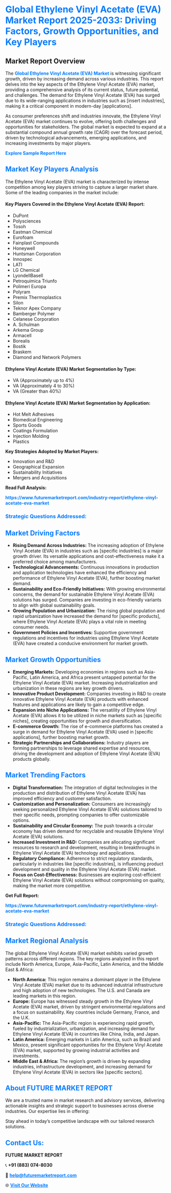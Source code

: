 <h1 style="color: #007BFF;">Global Ethylene Vinyl Acetate (EVA) Market Report 2025-2033: Driving Factors, Growth Opportunities, and Key Players</h1>

<section id="overview">
<h2>Market Report Overview</h2>
<p>The <a href="https://www.futuremarketreport.com/industry-report/ethylene-vinyl-acetate-eva-market" style="color: #007BFF; text-decoration: none;"><strong>Global Ethylene Vinyl Acetate (EVA) Market</strong></a> is witnessing significant growth, driven by increasing demand across various industries. This report delves into the key aspects of the Ethylene Vinyl Acetate (EVA) market, providing a comprehensive analysis of its current status, future potential, and challenges. The demand for Ethylene Vinyl Acetate (EVA) has surged due to its wide-ranging applications in industries such as [insert industries], making it a critical component in modern-day [applications].</p>
<p>As consumer preferences shift and industries innovate, the Ethylene Vinyl Acetate (EVA) market continues to evolve, offering both challenges and opportunities for stakeholders. The global market is expected to expand at a substantial compound annual growth rate (CAGR) over the forecast period, driven by technological advancements, emerging applications, and increasing investments by major players.</p>
</section>

<section id="overview">
<p><a href="https://www.futuremarketreport.com/request-sample/reportId=58796" style="color: #007BFF; text-decoration: none;"><strong>Explore Sample Report Here</strong></a></p>
</section>

<section id="key-players">
<h2 style="color: #007BFF;">Market Key Players Analysis</h2>
<p>The Ethylene Vinyl Acetate (EVA) market is characterized by intense competition among key players striving to capture a larger market share. Some of the leading companies in the market include:</p>
<h4>Key Players Covered in the Ethylene Vinyl Acetate (EVA) Report:</h4>
<ul><li>DuPont</li><li>Polysciences</li><li>Tosoh</li><li>Eastman Chemical</li><li>Eurofoam</li><li>Fainplast Compounds</li><li>Honeywell</li><li>Huntsman Corporation</li><li>Innospec</li><li>LATI</li><li>LG Chemical</li><li>LyondellBasell</li><li>Petroquimica Triunfo</li><li>Polimeri Europa</li><li>Polyram</li><li>Premix Thermoplastics</li><li>Silon</li><li>Teknor Apex Company</li><li>Bamberger Polymer</li><li>Celanese Corporation</li><li>A. Schulman</li><li>Arkema Group</li><li>Armacell</li><li>Borealis</li><li>Bostik</li><li>Braskem</li><li>Diamond and Network Polymers</li></ul>
<h4>Ethylene Vinyl Acetate (EVA) Market Segmentation by Type:</h4>
<ul><li>VA (Approximately up to 4%)</li><li>VA (Approximately 4 to 30%)</li><li>VA (Greater than 40%)</li></ul>

<h4>Ethylene Vinyl Acetate (EVA) Market Segmentation by Application:</h4>
<ul><li>Hot Melt Adhesives</li><li>Biomedical Engineering</li><li>Sports Goods</li><li>Coatings Formulation</li><li>Injection Molding</li><li>Plastics</li></ul>
<p><strong>Key Strategies Adopted by Market Players:</strong></p>
<ul>
<li>Innovation and R&D</li>
<li>Geographical Expansion</li>
<li>Sustainability Initiatives</li>
<li>Mergers and Acquisitions</li>
</ul>
</section>

<section>
<p><strong>Read Full Analysis: </strong></p><a href="https://www.futuremarketreport.com/industry-report/ethylene-vinyl-acetate-eva-market" style="color: #007BFF; text-decoration: none;"><strong>https://www.futuremarketreport.com/industry-report/ethylene-vinyl-acetate-eva-market</strong></a>
<h3 style="color: #007BFF;">Strategic Questions Addressed:</h3>
</section>

<section id="driving-factors">
<h2 style="color: #007BFF;">Market Driving Factors</h2>
<ul>
<li><strong>Rising Demand Across Industries:</strong> The increasing adoption of Ethylene Vinyl Acetate (EVA) in industries such as [specific industries] is a major growth driver. Its versatile applications and cost-effectiveness make it a preferred choice among manufacturers.</li>
<li><strong>Technological Advancements:</strong> Continuous innovations in production and application technologies have enhanced the efficiency and performance of Ethylene Vinyl Acetate (EVA), further boosting market demand.</li>
<li><strong>Sustainability and Eco-Friendly Initiatives:</strong> With growing environmental concerns, the demand for sustainable Ethylene Vinyl Acetate (EVA) solutions has surged. Companies are investing in eco-friendly variants to align with global sustainability goals.</li>
<li><strong>Growing Population and Urbanization:</strong> The rising global population and rapid urbanization have increased the demand for [specific products], where Ethylene Vinyl Acetate (EVA) plays a vital role in meeting consumer needs.</li>
<li><strong>Government Policies and Incentives:</strong> Supportive government regulations and incentives for industries using Ethylene Vinyl Acetate (EVA) have created a conducive environment for market growth.</li>
</ul>
</section>

<section id="growth-opportunities">
<h2 style="color: #007BFF;">Market Growth Opportunities</h2>
<ul>
<li><strong>Emerging Markets:</strong> Developing economies in regions such as Asia-Pacific, Latin America, and Africa present untapped potential for the Ethylene Vinyl Acetate (EVA) market. Increasing industrialization and urbanization in these regions are key growth drivers.</li>
<li><strong>Innovative Product Development:</strong> Companies investing in R&D to create innovative Ethylene Vinyl Acetate (EVA) products with enhanced features and applications are likely to gain a competitive edge.</li>
<li><strong>Expansion into Niche Applications:</strong> The versatility of Ethylene Vinyl Acetate (EVA) allows it to be utilized in niche markets such as [specific niches], creating opportunities for growth and diversification.</li>
<li><strong>E-commerce Growth:</strong> The rise of e-commerce platforms has created a surge in demand for Ethylene Vinyl Acetate (EVA) used in [specific applications], further boosting market growth.</li>
<li><strong>Strategic Partnerships and Collaborations:</strong> Industry players are forming partnerships to leverage shared expertise and resources, driving the development and adoption of Ethylene Vinyl Acetate (EVA) products globally.</li>
</ul>
</section>

<section id="trending-factors">
<h2 style="color: #007BFF;">Market Trending Factors</h2>
<ul>
<li><strong>Digital Transformation:</strong> The integration of digital technologies in the production and distribution of Ethylene Vinyl Acetate (EVA) has improved efficiency and customer satisfaction.</li>
<li><strong>Customization and Personalization:</strong> Consumers are increasingly seeking personalized Ethylene Vinyl Acetate (EVA) solutions tailored to their specific needs, prompting companies to offer customizable options.</li>
<li><strong>Sustainability and Circular Economy:</strong> The push towards a circular economy has driven demand for recyclable and reusable Ethylene Vinyl Acetate (EVA) solutions.</li>
<li><strong>Increased Investment in R&D:</strong> Companies are allocating significant resources to research and development, resulting in breakthroughs in Ethylene Vinyl Acetate (EVA) technology and applications.</li>
<li><strong>Regulatory Compliance:</strong> Adherence to strict regulatory standards, particularly in industries like [specific industries], is influencing product development and quality in the Ethylene Vinyl Acetate (EVA) market.</li>
<li><strong>Focus on Cost-Effectiveness:</strong> Businesses are exploring cost-efficient Ethylene Vinyl Acetate (EVA) solutions without compromising on quality, making the market more competitive.</li>
</ul>
</section>

<section>
<p><strong>Get Full Report: </strong></p><a href="https://www.futuremarketreport.com/industry-report/ethylene-vinyl-acetate-eva-market" style="color: #007BFF; text-decoration: none;"><strong>https://www.futuremarketreport.com/industry-report/ethylene-vinyl-acetate-eva-market</strong></a>
<h3 style="color: #007BFF;">Strategic Questions Addressed:</h3>
</section>


<section id="regional-analysis">
<h2 style="color: #007BFF;">Market Regional Analysis</h2>
<p>The global Ethylene Vinyl Acetate (EVA) market exhibits varied growth patterns across different regions. The key regions analyzed in this report include North America, Europe, Asia-Pacific, Latin America, and the Middle East & Africa:</p>
<ul>
<li><strong>North America:</strong> This region remains a dominant player in the Ethylene Vinyl Acetate (EVA) market due to its advanced industrial infrastructure and high adoption of new technologies. The U.S. and Canada are leading markets in this region.</li>
<li><strong>Europe:</strong> Europe has witnessed steady growth in the Ethylene Vinyl Acetate (EVA) market, driven by stringent environmental regulations and a focus on sustainability. Key countries include Germany, France, and the U.K.</li>
<li><strong>Asia-Pacific:</strong> The Asia-Pacific region is experiencing rapid growth, fueled by industrialization, urbanization, and increasing demand for Ethylene Vinyl Acetate (EVA) in countries like China, India, and Japan.</li>
<li><strong>Latin America:</strong> Emerging markets in Latin America, such as Brazil and Mexico, present significant opportunities for the Ethylene Vinyl Acetate (EVA) market, supported by growing industrial activities and investments.</li>
<li><strong>Middle East & Africa:</strong> The region’s growth is driven by expanding industries, infrastructure development, and increasing demand for Ethylene Vinyl Acetate (EVA) in sectors like [specific sectors].</li>
</ul>
</section>

<footer>
<h2 style="color: #007BFF;">About FUTURE MARKET REPORT</h2>
<p>We are a trusted name in market research and advisory services, delivering actionable insights and strategic support to businesses across diverse industries. Our expertise lies in offering:</p>

<p>Stay ahead in today’s competitive landscape with our tailored research solutions.</p>

<h2 style="color: #007BFF;">Contact Us:</h2>
<p><strong>FUTURE MARKET REPORT</strong></p>
<p>📞 <strong>+91 (883) 074-8030</strong></p>
<p>📧 <strong><a href="mailto:help@futuremarketreport.com" style="color: #007BFF;">help@futuremarketreport.com</a></strong></p>
<p>🌐 <strong><a href="https://www.futuremarketreport.com/" style="color: #007BFF;">Visit Our Website</a></strong></p>
</footer>